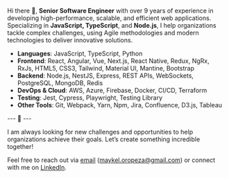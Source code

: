Hi there 👋, **Senior Software Engineer** with over 9 years of experience in developing high-performance, scalable, and efficient web applications. Specializing in **JavaScript, TypeScript**, and **Node.js**, I help organizations tackle complex challenges, using Agile methodologies and modern technologies to deliver innovative solutions.

- **Languages**: JavaScript, TypeScript, Python
- **Frontend**: React, Angular, Vue, Next.js, React Native, Redux, NgRx, RxJs, HTML5, CSS3, Tailwind, Material UI, Mantine, Bootstrap
- **Backend**: Node.js, NestJS, Express, REST APIs, WebSockets, PostgreSQL, MongoDB, Redis
- **DevOps & Cloud**: AWS, Azure, Firebase, Docker, CI/CD, Terraform
- **Testing**: Jest, Cypress, Playwright, Testing Library
- **Other Tools**: Git, Webpack, Yarn, Npm, Jira, Confluence, D3.js, Tableau

--- 🚀 ---

I am always looking for new challenges and opportunities to help organizations achieve their goals. Let’s create something incredible together!

Feel free to reach out via [email](mailto:maykel.oropeza@gmail.com) (maykel.oropeza@gmail.com) or connect with me on [LinkedIn](https://www.linkedin.com/in/maykeloropeza/).
